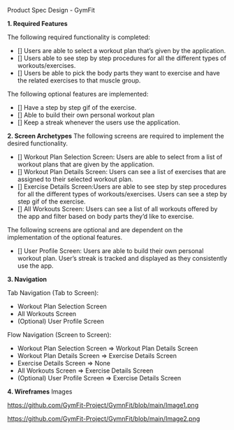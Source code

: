 Product Spec Design - GymFit

**1. Required Features**

The following required functionality is completed:

- [] Users are able to select a workout plan that’s given by the application.
- [] Users able to see step by step procedures for all the different types of workouts/exercises.
- [] Users be able to pick the body parts they want to exercise and have the related exercises to that muscle group.

The following optional features are implemented:
- [] Have a step by step gif of the exercise.
- [] Able to build their own personal workout plan
- [] Keep a streak whenever the users use the application.

**2. Screen Archetypes**
The following screens are required to implement the desired functionality.

- [] Workout Plan Selection Screen: Users are able to select from a list of workout plans that are given by the application.
- [] Workout Plan Details Screen: Users can see a list of exercises that are assigned to their selected workout plan.
- [] Exercise Details Screen:Users are able to see step by step procedures for all the different types of workouts/exercises. Users can see a step by step gif of the exercise.
- [] All Workouts Screen: Users can see a list of all workouts offered by the app and filter based on body parts they’d like to exercise.
  
The following screens are optional and are dependent on the implementation of the optional features.

- [] User Profile Screen: Users are able to build their own personal workout plan. User’s streak is tracked and displayed as they consistently use the app.

**3. Navigation**

Tab Navigation (Tab to Screen):
- Workout Plan Selection Screen
- All Workouts Screen
- (Optional) User Profile Screen
  
Flow Navigation (Screen to Screen):
- Workout Plan Selection Screen => Workout Plan Details Screen
- Workout Plan Details Screen => Exercise Details Screen
- Exercise Details Screen => None
- All Workouts Screen => Exercise Details Screen
- (Optional) User Profile Screen => Exercise Details Screen

**4. Wireframes**
Images

https://github.com/GymFit-Project/GymnFit/blob/main/Image1.png

https://github.com/GymFit-Project/GymnFit/blob/main/Image2.png
